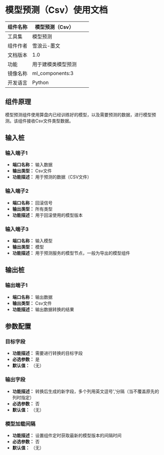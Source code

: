 # 模型预测（Csv）使用文档
| 组件名称 | 模型预测（Csv） |  |  |
| --- | --- | --- | --- |
| 工具集 | 模型预测 |  |  |
| 组件作者 | 雪浪云-墨文 |  |  |
| 文档版本 | 1.0 |  |  |
| 功能 | 用于建模类模型预测 |  |  |
| 镜像名称 | ml_components:3 |  |  |
| 开发语言 | Python |  |  |

## 组件原理
模型预测组件使用算盘内已经训练好的模型，以及需要预测的数据，进行模型预测。该组件接收Csv文件类型数据。

## 输入桩

### 输入端子1

- **端口名称：** 输入数据
- **输出类型：** Csv文件
- **功能描述：** 用于预测的数据（CSV文件）

### 输入端子2

- **端口名称：** 回滚信号
- **输出类型：** 所有类型
- **功能描述：** 用于回滚使用的模型版本

### 输入端子3

- **端口名称：** 输入模型
- **输出类型：** 模型
- **功能描述：** 用于预测服务的模型节点，一般为导出的模型组件

## 输出桩

### 输出端子1

- **端口名称：** 输出数据
- **输出类型：** Csv文件
- **功能描述：** 输出数据转换的结果

## 参数配置
### 目标字段

- **功能描述：** 需要进行转换的目标字段
- **必选参数：** 是
- **默认值：** （无）

### 输出字段

- **功能描述：** 转换后生成的新字段，多个列用英文逗号','分隔（当不覆盖原先的列时指定）
- **必选参数：** 否
- **默认值：** （无）

### 模型加载间隔

- **功能描述：** 设置组件定时获取最新的模型版本的间隔时间
- **必选参数：** 否
- **默认值：** （无）
